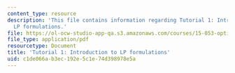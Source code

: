 ```yaml
---
content_type: resource
description: 'This file contains information regarding Tutorial 1: Introduction to
  LP formulations.'
file: https://ol-ocw-studio-app-qa.s3.amazonaws.com/courses/15-053-optimization-methods-in-management-science-spring-2013/c1de066ab3ec192e5c1e74d398978e5a_MIT15_053S13_tut01.pdf
file_type: application/pdf
resourcetype: Document
title: 'Tutorial 1: Introduction to LP formulations'
uid: c1de066a-b3ec-192e-5c1e-74d398978e5a
---
```

